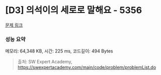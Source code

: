 # [D3] 의석이의 세로로 말해요 - 5356 

[문제 링크](https://swexpertacademy.com/main/code/problem/problemDetail.do?contestProbId=AWVWgkP6sQ0DFAUO) 

### 성능 요약

메모리: 64,348 KB, 시간: 225 ms, 코드길이: 494 Bytes



> 출처: SW Expert Academy, https://swexpertacademy.com/main/code/problem/problemList.do